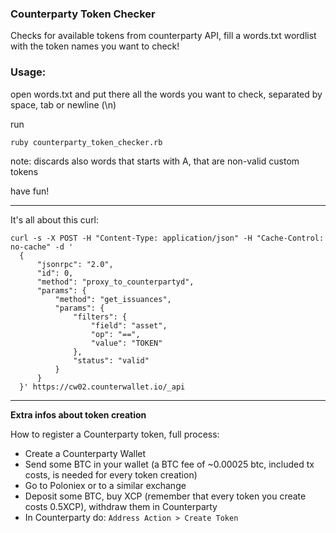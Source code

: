### Counterparty Token Checker

Checks for available tokens from counterparty API, fill a words.txt wordlist with the token names you want to check!



### Usage:

open words.txt and put there all the words you want to check, separated by space, tab or newline (\n)

run

```sh
ruby counterparty_token_checker.rb
```





note: discards also words that starts with A, that are non-valid custom tokens


have fun!



--- 

It's all about this curl:

```
curl -s -X POST -H "Content-Type: application/json" -H "Cache-Control: no-cache" -d '
  {
      "jsonrpc": "2.0",
      "id": 0,
      "method": "proxy_to_counterpartyd",
      "params": {
          "method": "get_issuances",
          "params": {
              "filters": {
                  "field": "asset",
                  "op": "==",
                  "value": "TOKEN"
              },
              "status": "valid"
          }
      }
  }' https://cw02.counterwallet.io/_api
```



---

**Extra infos about token creation**


How to register a Counterparty token, full process:

- Create a Counterparty Wallet
- Send some BTC in your wallet (a BTC fee of ~0.00025 btc, included tx costs, is needed for every token creation)
- Go to Poloniex or to a similar exchange
- Deposit some BTC, buy XCP (remember that every token you create costs 0.5XCP), withdraw them in Counterparty
- In Counterparty do: `Address Action > Create Token` 
